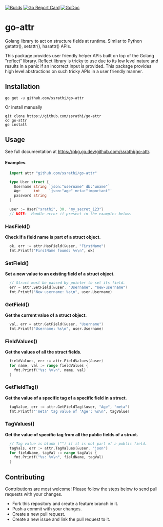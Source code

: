 [![Builds](https://github.com/ssrathi/go-attr/workflows/Build/badge.svg?branch=master)](https://github.com/ssrathi/go-attr/actions?query=branch%3Amaster+workflow%3ABuild)
[![Go Report Card](https://goreportcard.com/badge/github.com/ssrathi/go-attr)](https://goreportcard.com/report/github.com/ssrathi/go-attr)
[![GoDoc](https://godoc.org/github.com/ssrathi/go-attr?status.svg)](https://pkg.go.dev/github.com/ssrathi/go-attr)

# go-attr
Golang library to act on structure fields at runtime. Similar to Python getattr(), setattr(), hasattr() APIs.

This package provides user friendly helper APIs built on top of the Golang "reflect" library. Reflect library is tricky to use due to its low level nature and results in a panic if an incorrect input is provided. This package provides high level abstractions on such tricky APIs in a user friendly manner.

## Installation
```
go get -u github.com/ssrathi/go-attr
```

Or install manually
```
git clone https://github.com/ssrathi/go-attr
cd go-attr
go install
```

## Usage
See full documentation at https://pkg.go.dev/github.com/ssrathi/go-attr.

#### Examples
```go
  import attr "github.com/ssrathi/go-attr"

  type User struct {
    Username string `json:"username" db:"uname"`
    Age      int    `json:"age" meta:"important"`
    password string
  }
  
  user := User{"srathi", 30, "my_secret_123"}
  // NOTE:  Handle error if present in the examples below.
```
### HasField()

**Check if a field name is part of a struct object.**
```go
  ok, err := attr.HasField(&user, "FirstName")
  fmt.Printf("FirstName found: %v\n", ok)
```
### SetField()

**Set a new value to an existing field of a struct object.**
```go
  // Struct must be passed by pointer to set its field.
  err = attr.SetField(&user, "Username", "new-username")
  fmt.Printf("New username: %s\n", user.Username)
```
### GetField()

**Get the current value of a struct object.**
```go
  val, err = attr.GetField(&user, "Username")
  fmt.Printf("Username: %s\n", user.Username)
```
### FieldValues()

**Get the values of all the struct fields.**
```go
  fieldValues, err := attr.FieldValues(&user)
  for name, val := range fieldValues {
    fmt.Printf("%s: %v\n", name, val)
  }
```
### GetFieldTag()

**Get the value of a specific tag of a specific field in a struct.**
```go
  tagValue, err := attr.GetFieldTag(&user, "Age", "meta")
  fmt.Printf("'meta' tag value of 'Age': %s\n", tagValue)
```
### TagValues()

**Get the value of specific tag from all the public fields of a struct.**
```go
  // Tag value is blank ("") if it is not part of a public field.
  tagVals, err := attr.TagValues(&user, "json")
  for fieldName, tagVal := range tagVals {
    fmt.Printf("%s: %v\n", fieldName, tagVal)
  }
```

## Contributing

Contributions are most welcome! Please follow the steps below to send
pull requests with your changes.

* Fork this repository and create a feature branch in it.
* Push a commit with your changes.
* Create a new pull request.
* Create a new issue and link the pull request to it.
